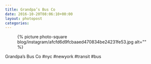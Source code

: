 ```yaml
---
title: Grandpa’s Bus Co
date: 2016-10-20T08:06:10+00:00
layout: photopost
categories:
---
```


<figure class="photo photo--square">
  {% picture photo-square blog/instagram/afcfd6d9fcbaaed470834be24231fe53.jpg alt="" %}
</figure>

Grandpa’s Bus Co
#nyc #newyork #transit #bus
